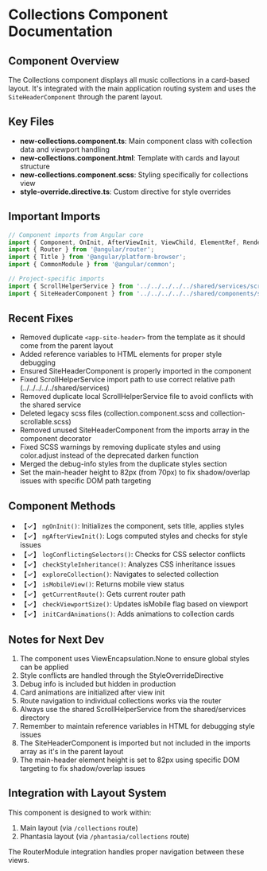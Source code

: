 # Collections Component Documentation

## Component Overview

The Collections component displays all music collections in a card-based layout. It's integrated with the main application routing system and uses the `SiteHeaderComponent` through the parent layout.

## Key Files

- **new-collections.component.ts**: Main component class with collection data and viewport handling
- **new-collections.component.html**: Template with cards and layout structure
- **new-collections.component.scss**: Styling specifically for collections view
- **style-override.directive.ts**: Custom directive for style overrides

## Important Imports

```typescript
// Component imports from Angular core
import { Component, OnInit, AfterViewInit, ViewChild, ElementRef, Renderer2 } from '@angular/core';
import { Router } from '@angular/router';
import { Title } from '@angular/platform-browser';
import { CommonModule } from '@angular/common';

// Project-specific imports
import { ScrollHelperService } from '../../../../../shared/services/scroll-helper.service';
import { SiteHeaderComponent } from '../../../../../shared/components/site-header/site-header.component';
```

## Recent Fixes

- Removed duplicate `<app-site-header>` from the template as it should come from the parent layout
- Added reference variables to HTML elements for proper style debugging
- Ensured SiteHeaderComponent is properly imported in the component
- Fixed ScrollHelperService import path to use correct relative path (../../../../../shared/services)
- Removed duplicate local ScrollHelperService file to avoid conflicts with the shared service
- Deleted legacy scss files (collection.component.scss and collection-scrollable.scss)
- Removed unused SiteHeaderComponent from the imports array in the component decorator
- Fixed SCSS warnings by removing duplicate styles and using color.adjust instead of the deprecated darken function
- Merged the debug-info styles from the duplicate styles section
- Set the main-header height to 82px (from 70px) to fix shadow/overlap issues with specific DOM path targeting

## Component Methods

- 【✓】 `ngOnInit()`: Initializes the component, sets title, applies styles
- 【✓】 `ngAfterViewInit()`: Logs computed styles and checks for style issues
- 【✓】 `logConflictingSelectors()`: Checks for CSS selector conflicts
- 【✓】 `checkStyleInheritance()`: Analyzes CSS inheritance issues
- 【✓】 `exploreCollection()`: Navigates to selected collection
- 【✓】 `isMobileView()`: Returns mobile view status
- 【✓】 `getCurrentRoute()`: Gets current router path
- 【✓】 `checkViewportSize()`: Updates isMobile flag based on viewport
- 【✓】 `initCardAnimations()`: Adds animations to collection cards

## Notes for Next Dev

1. The component uses ViewEncapsulation.None to ensure global styles can be applied
2. Style conflicts are handled through the StyleOverrideDirective
3. Debug info is included but hidden in production
4. Card animations are initialized after view init
5. Route navigation to individual collections works via the router
6. Always use the shared ScrollHelperService from the shared/services directory
7. Remember to maintain reference variables in HTML for debugging style issues
8. The SiteHeaderComponent is imported but not included in the imports array as it's in the parent layout
9. The main-header element height is set to 82px using specific DOM targeting to fix shadow/overlap issues

## Integration with Layout System

This component is designed to work within:
1. Main layout (via `/collections` route)
2. Phantasia layout (via `/phantasia/collections` route)

The RouterModule integration handles proper navigation between these views. 
